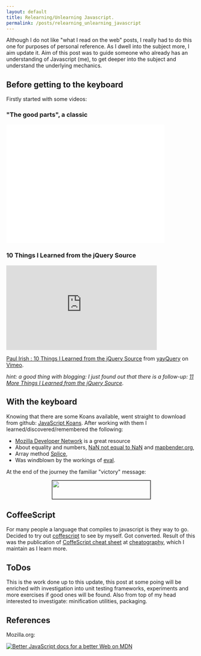```yaml
---
layout: default
title: Relearning/Unlearning Javascript.
permalink: /posts/relearning_unlearning_javascript
---
```


Although I do not like "what I read on the web" posts, I really had to do this one for purposes of personal reference. As I dwell into the subject more, I aim update it. Aim of this post was to guide someone who already has an understanding of Javascript (me), to get deeper into the subject and understand the underlying mechanics.

## Before getting to the keyboard

Firstly started with some videos:

### "The good parts", a classic

<iframe width="420" height="315" src="//www.youtube.com/embed/hQVTIJBZook" frameborder="0"> </iframe>

### 10 Things I Learned from the jQuery Source

<iframe src="http://player.vimeo.com/video/12529436?title=0&amp;byline=0&amp;portrait=0&amp;color=ffffff" frameborder="0" width="400" height="225"> </iframe>

<a href="http://vimeo.com/12529436">Paul Irish : 10 Things I Learned from the jQuery Source</a> from <a href="http://vimeo.com/yayquery">yayQuery</a> on <a href="http://vimeo.com">Vimeo</a>.

<em>hint: a good thing with blogging: I just found out that there is a follow-up: <a title="11 More Things I Learned from the jQuery Source" href="http://vimeo.com/18901514" target="_blank">11 More Things I Learned from the jQuery Source</a>.</em>

## With the keyboard

Knowing that there are some Koans available, went straight to download from github: <a title="Javascript Koans" href="https://github.com/liammclennan/JavaScript-Koans" target="_blank">JavaScript Koans</a>. After working with them I learned/discovered/remembered the following:

* <a title="Mozilla Developer Network" href="https://developer.mozilla.org/en-US/" target="_blank">Mozilla Developer Network</a> is a great resource
* About equality and numbers, <a href="https://developer.mozilla.org/en/JavaScript/Reference/Global_Objects/NaN" target="_blank">NaN not equal to NaN</a> and <a href="http://www.mapbender.org/JavaScript_pitfalls:_null,_false,_undefined,_NaN#NaN" target="_blank">mapbender.org</a>,
* Array method <a href="https://developer.mozilla.org/en/JavaScript/Reference/Global_Objects/Array/splice" target="_blank">Splice</a>,
* Was windblown by the workings of <a href="https://developer.mozilla.org/en/JavaScript/Reference/Global_Objects/eval" target="_blank">eval</a>.

At the end of the journey the familiar "victory" message:

<p style="text-align: center;"><img class="aligncenter" style="border-image: initial; border-width: 1px; border-color: black; border-style: solid;" title="Javascript Koans end hrml" src="https://dl.dropboxusercontent.com/u/1995706/cdn/blog/jskoans_end.gif" alt="" width="261" height="49" /></p>

## CoffeeScript

For many people a language that compiles to javascript is they way to go. Decided to try out <a href="http://coffeescript.org" target="_blank">coffescript</a> to see by myself. Got converted. Result of this was the publication of <a title="CoffeeScript cheat sheet" href="http://www.cheatography.com/dimitrios/cheat-sheets/coffeescript-cheat-sheet/" target="_blank">CoffeScript cheat sheet</a> at <a title="Cheatography.com" href="http://www.cheatography.com/" target="_blank">cheatography</a>, which I maintain as I learn more.

## ToDos

This is the work done up to this update, this post at some poing will be enriched with investigation into unit testing frameworks, experiments and more exercises if good ones will be found. Also from top of my head interested to investigate: minification utilities, packaging.

## References

Mozilla.org:

<a title="Better JavaScript docs for a better Web on MDN" href="https://developer.mozilla.org/docs/javascript/?WT.mc_id=mdn11"><img src="https://developer.mozilla.org/media/img/promote/promobutton_mdn11.png" alt="Better JavaScript docs for a better Web on MDN" /></a>
